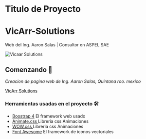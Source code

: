 #  Titulo de Proyecto
# VicArr-Solutions
Web del Ing. Aaron Salas | Consultor en ASPEL SAE

![Vicaar Solutions](https://repository-images.githubusercontent.com/183378084/57d88f00-a941-11ea-905a-c2b5a0ef3a73)


## Comenzando 🚀
_Creacion de pagina web de Ing. Aaron Salas, Quintana roo. mexico_

 [VicArr Solutions](httpwww.aaronsalas.com.mx)




### Herramientas usadas en el proyecto 🛠️

* [Boostrap 4](httpsgetbootstrap.com) El framework web usado
* [Animate.css ](httpsdaneden.github.ioanimate.css) Libreria css Animaciones
* [WOW.css ](https://wowjs.uk/) Libreria css Animaciones
* [Font Awesome](httpsfontawesome.com) El framework de iconos vectoriales
